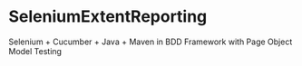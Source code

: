 # SeleniumExtentReporting
Selenium + Cucumber + Java + Maven in BDD Framework with Page Object Model Testing
